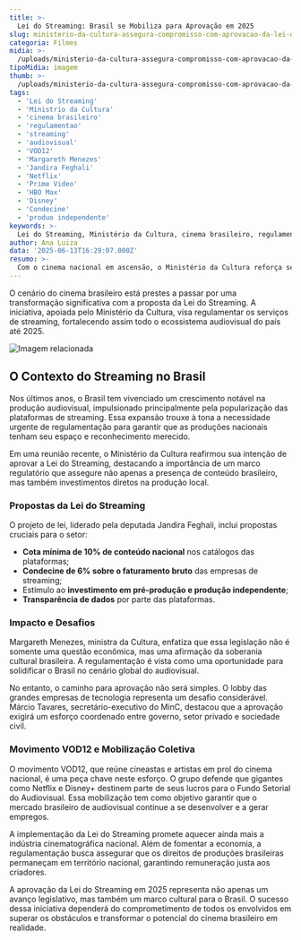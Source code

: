 ```yaml
---
title: >-
  Lei do Streaming: Brasil se Mobiliza para Aprovação em 2025
slug: ministerio-da-cultura-assegura-compromisso-com-aprovacao-da-lei-do-streaming-em-2025
categoria: Filmes
midia: >-
  /uploads/ministerio-da-cultura-assegura-compromisso-com-aprovacao-da-lei-do-streaming-em-2025-thumb.png
tipoMidia: imagem
thumb: >-
  /uploads/ministerio-da-cultura-assegura-compromisso-com-aprovacao-da-lei-do-streaming-em-2025-thumb.png
tags:
  - 'Lei do Streaming'
  - 'Ministrio da Cultura'
  - 'cinema brasileiro'
  - 'regulamentao'
  - 'streaming'
  - 'audiovisual'
  - 'VOD12'
  - 'Margareth Menezes'
  - 'Jandira Feghali'
  - 'Netflix'
  - 'Prime Video'
  - 'HBO Max'
  - 'Disney'
  - 'Condecine'
  - 'produo independente'
keywords: >-
  Lei do Streaming, Ministério da Cultura, cinema brasileiro, regulamentação, streaming, audiovisual, VOD12, Margareth Menezes, Jandira Feghali, Netflix, Prime Video, HBO Max, Disney+, Condecine, produção independente
author: Ana Luiza
data: '2025-06-13T16:29:07.000Z'
resumo: >-
  Com o cinema nacional em ascensão, o Ministério da Cultura reforça seu compromisso com a aprovação da Lei do Streaming até o final de 2025, trazendo novas oportunidades para o setor audiovisual brasileiro.
---
```


O cenário do cinema brasileiro está prestes a passar por uma transformação significativa com a proposta da Lei do Streaming. A iniciativa, apoiada pelo Ministério da Cultura, visa regulamentar os serviços de streaming, fortalecendo assim todo o ecossistema audiovisual do país até 2025.

![Imagem relacionada](/uploads/ministerio-da-cultura-assegura-compromisso-com-aprovacao-da-lei-do-streaming-em-2025-0.jpg)

## O Contexto do Streaming no Brasil

Nos últimos anos, o Brasil tem vivenciado um crescimento notável na produção audiovisual, impulsionado principalmente pela popularização das plataformas de streaming. Essa expansão trouxe à tona a necessidade urgente de regulamentação para garantir que as produções nacionais tenham seu espaço e reconhecimento merecido.

Em uma reunião recente, o Ministério da Cultura reafirmou sua intenção de aprovar a Lei do Streaming, destacando a importância de um marco regulatório que assegure não apenas a presença de conteúdo brasileiro, mas também investimentos diretos na produção local.

### Propostas da Lei do Streaming

O projeto de lei, liderado pela deputada Jandira Feghali, inclui propostas cruciais para o setor:

- **Cota mínima de 10% de conteúdo nacional** nos catálogos das plataformas;
- **Condecine de 6% sobre o faturamento bruto** das empresas de streaming;
- Estímulo ao **investimento em pré-produção e produção independente**;
- **Transparência de dados** por parte das plataformas.

### Impacto e Desafios

Margareth Menezes, ministra da Cultura, enfatiza que essa legislação não é somente uma questão econômica, mas uma afirmação da soberania cultural brasileira. A regulamentação é vista como uma oportunidade para solidificar o Brasil no cenário global do audiovisual.

No entanto, o caminho para aprovação não será simples. O lobby das grandes empresas de tecnologia representa um desafio considerável. Márcio Tavares, secretário-executivo do MinC, destacou que a aprovação exigirá um esforço coordenado entre governo, setor privado e sociedade civil.

### Movimento VOD12 e Mobilização Coletiva

O movimento VOD12, que reúne cineastas e artistas em prol do cinema nacional, é uma peça chave neste esforço. O grupo defende que gigantes como Netflix e Disney+ destinem parte de seus lucros para o Fundo Setorial do Audiovisual. Essa mobilização tem como objetivo garantir que o mercado brasileiro de audiovisual continue a se desenvolver e a gerar empregos.

A implementação da Lei do Streaming promete aquecer ainda mais a indústria cinematográfica nacional. Além de fomentar a economia, a regulamentação busca assegurar que os direitos de produções brasileiras permaneçam em território nacional, garantindo remuneração justa aos criadores.

A aprovação da Lei do Streaming em 2025 representa não apenas um avanço legislativo, mas também um marco cultural para o Brasil. O sucesso dessa iniciativa dependerá do comprometimento de todos os envolvidos em superar os obstáculos e transformar o potencial do cinema brasileiro em realidade.